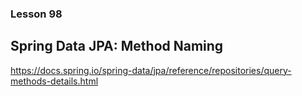 ### Lesson 98
## Spring Data JPA: Method Naming

https://docs.spring.io/spring-data/jpa/reference/repositories/query-methods-details.html